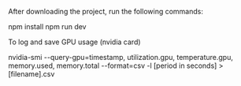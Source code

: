 After downloading the project, run the following commands:

npm install
npm run dev


To log and save GPU usage (nvidia card)

nvidia-smi --query-gpu=timestamp, utilization.gpu, temperature.gpu, memory.used, memory.total --format=csv -l [period in seconds] > [filename].csv
